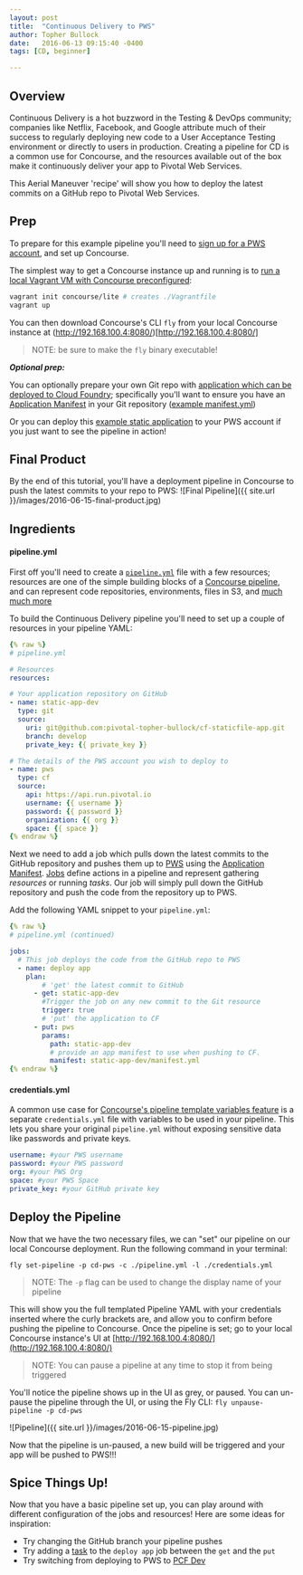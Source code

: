 ```yaml
---
layout: post
title:  "Continuous Delivery to PWS"
author: Topher Bullock
date:   2016-06-13 09:15:40 -0400
tags: [CD, beginner]

---
```

## Overview
Continuous Delivery is a hot buzzword in the Testing & DevOps community;
companies like Netflix, Facebook, and Google attribute much of their success to
regularly deploying new code to a User Acceptance Testing environment or
directly to users in production. Creating a pipeline for CD is a common use for
Concourse, and the resources available out of the box make it continuously
deliver your app to Pivotal Web Services.

This Aerial Maneuver 'recipe' will show you how to deploy the latest commits
on a GitHub repo to Pivotal Web Services.

## Prep
To prepare for this example pipeline you'll need to [sign up for a PWS account](http://run.pivotal.io/),
and set up Concourse.

The simplest way to get a Concourse instance up and
running is to [run a local Vagrant VM with Concourse preconfigured](http://concourse.ci/vagrant.html):

```bash
vagrant init concourse/lite # creates ./Vagrantfile
vagrant up  
```

You can then download Concourse's CLI `fly` from your local Concourse instance
at (http://192.168.100.4:8080/)[http://192.168.100.4:8080/]

> NOTE: be sure to make the `fly` binary executable!

***Optional prep:***

You can optionally prepare your own Git repo with [ application which can be
deployed to Cloud Foundry](https://docs.cloudfoundry.org/devguide/deploy-apps/deploy-app.html);
specifically you'll want to ensure you have an [Application Manifest](https://docs.cloudfoundry.org/devguide/deploy-apps/manifest.html) in
your Git repository ([example manifest.yml](https://github.com/pivotal-topher-bullock/cf-staticfile-app/blob/master/manifest.yml))

Or you can deploy this [example static application](https://github.com/pivotal-topher-bullock/cf-staticfile-app) to
your PWS account if you just want to see the pipeline in action!

## Final Product
By the end of this tutorial, you'll have a deployment pipeline in Concourse to
push the latest commits to your repo to PWS:
![Final Pipeline]({{ site.url }}/images/2016-06-15-final-product.jpg)

## Ingredients

#### pipeline.yml

First off you'll need to create a [`pipeline.yml`](http://concourse.ci/pipelines.html)
file with a few resources; resources are one of the simple building blocks of a
[Concourse pipeline](http://concourse.ci/pipeline-mechanics.html), and can represent code
repositories, environments, files in S3, and [much much more](http://concourse.ci/resource-types.html)

To build the Continuous Delivery pipeline you'll need to set up a couple of
resources in your pipeline YAML:

```yaml
{% raw %}
# pipeline.yml

# Resources
resources:

# Your application repository on GitHub
- name: static-app-dev
  type: git
  source:
    uri: git@github.com:pivotal-topher-bullock/cf-staticfile-app.git
    branch: develop
    private_key: {{ private_key }}

# The details of the PWS account you wish to deploy to
- name: pws
  type: cf
  source:
    api: https://api.run.pivotal.io
    username: {{ username }}
    password: {{ password }}
    organization: {{ org }}
    space: {{ space }}
{% endraw %}
```

Next we need to add a job which pulls down the latest commits to the GitHub
repository and pushes them up to [PWS](http://run.pivotal.io/) using the
[Application Manifest](https://docs.cloudfoundry.org/devguide/deploy-apps/manifest.html).
[Jobs](http://concourse.ci/configuring-jobs.html) define actions in a pipeline
and represent gathering *resources* or running *tasks*. Our job will simply pull
down the GitHub repository and push the code from the repository up to PWS.

Add the following YAML snippet to your `pipeline.yml`:

```yaml
{% raw %}
# pipeline.yml (continued)

jobs:
  # This job deploys the code from the GitHub repo to PWS
  - name: deploy app
    plan:
        # 'get' the latest commit to GitHub
      - get: static-app-dev
        #Trigger the job on any new commit to the Git resource
        trigger: true
        # 'put' the application to CF
      - put: pws
        params:
          path: static-app-dev
          # provide an app manifest to use when pushing to CF.
          manifest: static-app-dev/manifest.yml
{% endraw %}
```

#### credentials.yml

A common use case for [Concourse's pipeline template variables feature](http://concourse.ci/fly-set-pipeline.html#section_parameters) is
 a separate `credentials.yml` file with variables to be used in your pipeline.
 This lets you share your original `pipeline.yml` without exposing sensitive
 data like passwords and private keys.

```yaml
username: #your PWS username
password: #your PWS password
org: #your PWS Org
space: #your PWS Space
private_key: #your GitHub private key
```

## Deploy the Pipeline

Now that we have the two necessary files, we can "set" our pipeline on our
local Concourse deployment. Run the following command in your terminal:

 `fly set-pipeline -p cd-pws -c ./pipeline.yml -l ./credentials.yml`

> NOTE: The `-p` flag can be used to change the display name of your pipeline

This will show you the full templated Pipeline YAML with your credentials
inserted where the curly brackets are, and allow you to confirm before pushing
the pipeline to Concourse. Once the pipeline is set; go to your local Concourse
instance's UI at [http://192.168.100.4:8080/](http://192.168.100.4:8080/)

> NOTE: You can pause a pipeline at any time to stop it from being triggered

You'll notice the pipeline shows up in the UI as grey, or paused. You can
un-pause the pipeline through the UI, or using the Fly CLI:
`fly unpause-pipeline -p cd-pws`

![Pipeline]({{ site.url }}/images/2016-06-15-pipeline.jpg)

Now that the pipeline is un-paused, a new build will be triggered and your app
will be pushed to PWS!!!

## Spice Things Up!

Now that you have a basic pipeline set up, you can play around with different
configuration of the jobs and resources! Here are some ideas for inspiration:

- Try changing the GitHub branch your pipeline pushes
- Try adding a [task](http://concourse.ci/running-tasks.html) to the `deploy app`
job between the `get` and the `put`
- Try switching from deploying to PWS to
[PCF Dev](https://github.com/pivotal-cf/pcfdev)
